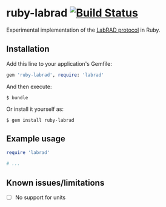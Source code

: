# ruby-labrad [![Build Status](https://travis-ci.org/nelsond/ruby-labrad.svg?branch=master)](https://travis-ci.org/nelsond/ruby-labrad)

Experimental implementation of the [LabRAD protocol](https://sourceforge.net/p/labrad/wiki/Protocol/) in Ruby.

## Installation

Add this line to your application's Gemfile:

```ruby
gem 'ruby-labrad', require: 'labrad'
```

And then execute:

```shell
$ bundle
```

Or install it yourself as:

```shell
$ gem install ruby-labrad
```

## Example usage

```ruby
require 'labrad'

# ...
```

## Known issues/limitations

- [ ] No support for units

